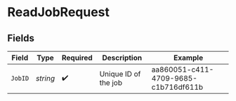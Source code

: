 # ReadJobRequest


## Fields

| Field                                | Type                                 | Required                             | Description                          | Example                              |
| ------------------------------------ | ------------------------------------ | ------------------------------------ | ------------------------------------ | ------------------------------------ |
| `JobID`                              | *string*                             | :heavy_check_mark:                   | Unique ID of the job                 | aa860051-c411-4709-9685-c1b716df611b |